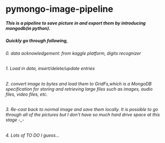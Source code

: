 # pymongo-image-pipeline
##### This is a pipeline to save picture in and export them by introducing mongodb(in python).
##### Quickly go through following,
###### 0. data acknowledgement: from kaggle platform, digits recognizer
###### 1. Load in data, insert/delete/update entries
###### 2. convert image to bytes and load them to GridFs,which is a MongoDB specification for storing and retrieving large files such as images, audio files, video files, etc.
###### 3. Re-cast back to normal image and save them locally. It is possible to go through all of the pictures but I don't have so much hard drive space at this stage -_-
###### 4. Lots of TO DO I guess...

